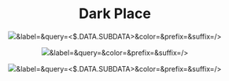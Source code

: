 <h1 align="center"> Dark Place </h1>

<p align="center">
<img src=https://img.shields.io/badge/dynamic/json?url=<URL>&label=<LABEL>&query=<$.DATA.SUBDATA>&color=<COLOR>&prefix=<PREFIX>&suffix=<SUFFIX>/>
</p>
  
<p align="center">
<img src=https://img.shields.io/badge/dynamic/xml?url=<URL>&label=<LABEL>&query=<//data/subdata>&color=<COLOR>&prefix=<PREFIX>&suffix=<SUFFIX>/>
</p>

<p align="center">
<img src=https://img.shields.io/badge/dynamic/yaml?url=<URL>&label=<LABEL>&query=<$.DATA.SUBDATA>&color=<COLOR>&prefix=<PREFIX>&suffix=<SUFFIX>/>
</p>


